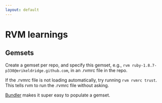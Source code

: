 ```yaml
---
layout: default
---
```


# RVM learnings

## Gemsets

Create a gemset per repo, and specify this gemset, e.g., `rvm ruby-1.8.7-p330@erikeldridge.github.com`,  in an .rvmrc file in the repo.

If the .rvmrc file is not loading automatically, try running `rvm rvmrc trust`. This tells rvm to run the .rvmrc file without asking.

[Bundler](http://gembundler.com/) makes it super easy to populate a gemset.